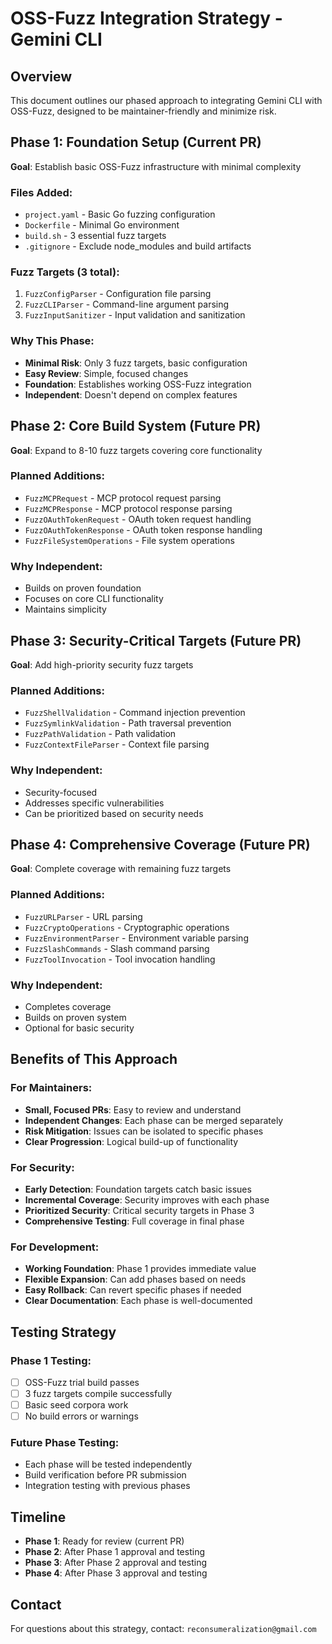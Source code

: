 # OSS-Fuzz Integration Strategy - Gemini CLI

## Overview
This document outlines our phased approach to integrating Gemini CLI with OSS-Fuzz, designed to be maintainer-friendly and minimize risk.

## Phase 1: Foundation Setup (Current PR)
**Goal**: Establish basic OSS-Fuzz infrastructure with minimal complexity

### Files Added:
- `project.yaml` - Basic Go fuzzing configuration
- `Dockerfile` - Minimal Go environment
- `build.sh` - 3 essential fuzz targets
- `.gitignore` - Exclude node_modules and build artifacts

### Fuzz Targets (3 total):
1. `FuzzConfigParser` - Configuration file parsing
2. `FuzzCLIParser` - Command-line argument parsing  
3. `FuzzInputSanitizer` - Input validation and sanitization

### Why This Phase:
- **Minimal Risk**: Only 3 fuzz targets, basic configuration
- **Easy Review**: Simple, focused changes
- **Foundation**: Establishes working OSS-Fuzz integration
- **Independent**: Doesn't depend on complex features

## Phase 2: Core Build System (Future PR)
**Goal**: Expand to 8-10 fuzz targets covering core functionality

### Planned Additions:
- `FuzzMCPRequest` - MCP protocol request parsing
- `FuzzMCPResponse` - MCP protocol response parsing
- `FuzzOAuthTokenRequest` - OAuth token request handling
- `FuzzOAuthTokenResponse` - OAuth token response handling
- `FuzzFileSystemOperations` - File system operations

### Why Independent:
- Builds on proven foundation
- Focuses on core CLI functionality
- Maintains simplicity

## Phase 3: Security-Critical Targets (Future PR)
**Goal**: Add high-priority security fuzz targets

### Planned Additions:
- `FuzzShellValidation` - Command injection prevention
- `FuzzSymlinkValidation` - Path traversal prevention
- `FuzzPathValidation` - Path validation
- `FuzzContextFileParser` - Context file parsing

### Why Independent:
- Security-focused
- Addresses specific vulnerabilities
- Can be prioritized based on security needs

## Phase 4: Comprehensive Coverage (Future PR)
**Goal**: Complete coverage with remaining fuzz targets

### Planned Additions:
- `FuzzURLParser` - URL parsing
- `FuzzCryptoOperations` - Cryptographic operations
- `FuzzEnvironmentParser` - Environment variable parsing
- `FuzzSlashCommands` - Slash command parsing
- `FuzzToolInvocation` - Tool invocation handling

### Why Independent:
- Completes coverage
- Builds on proven system
- Optional for basic security

## Benefits of This Approach

### For Maintainers:
- **Small, Focused PRs**: Easy to review and understand
- **Independent Changes**: Each phase can be merged separately
- **Risk Mitigation**: Issues can be isolated to specific phases
- **Clear Progression**: Logical build-up of functionality

### For Security:
- **Early Detection**: Foundation targets catch basic issues
- **Incremental Coverage**: Security improves with each phase
- **Prioritized Security**: Critical security targets in Phase 3
- **Comprehensive Testing**: Full coverage in final phase

### For Development:
- **Working Foundation**: Phase 1 provides immediate value
- **Flexible Expansion**: Can add phases based on needs
- **Easy Rollback**: Can revert specific phases if needed
- **Clear Documentation**: Each phase is well-documented

## Testing Strategy

### Phase 1 Testing:
- [ ] OSS-Fuzz trial build passes
- [ ] 3 fuzz targets compile successfully
- [ ] Basic seed corpora work
- [ ] No build errors or warnings

### Future Phase Testing:
- Each phase will be tested independently
- Build verification before PR submission
- Integration testing with previous phases

## Timeline
- **Phase 1**: Ready for review (current PR)
- **Phase 2**: After Phase 1 approval and testing
- **Phase 3**: After Phase 2 approval and testing  
- **Phase 4**: After Phase 3 approval and testing

## Contact
For questions about this strategy, contact: `reconsumeralization@gmail.com`
